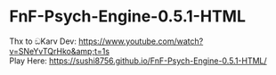 # FnF-Psych-Engine-0.5.1-HTML
Thx to ඞKarv Dev: https://www.youtube.com/watch?v=SNeYvTQrHko&amp;t=1s <br>
Play Here: https://sushi8756.github.io/FnF-Psych-Engine-0.5.1-HTML/
